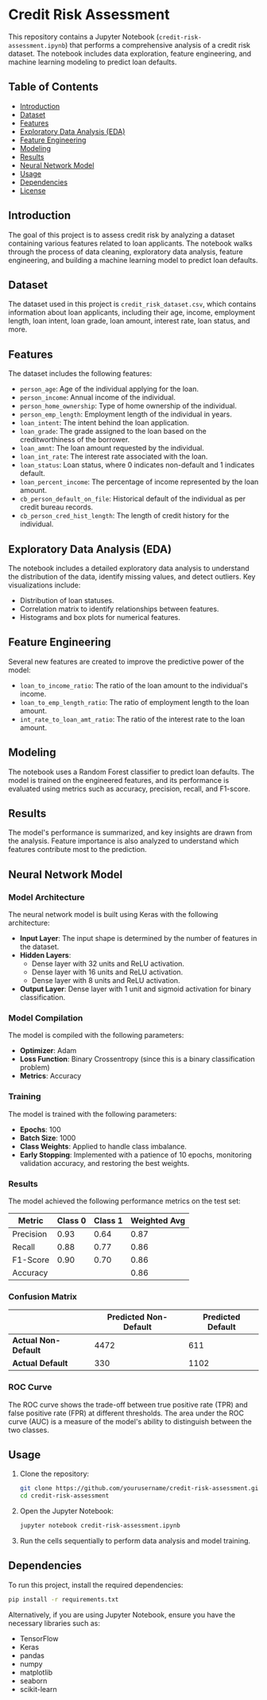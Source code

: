 # Credit Risk Assessment

This repository contains a Jupyter Notebook (`credit-risk-assessment.ipynb`) that performs a comprehensive analysis of a credit risk dataset. The notebook includes data exploration, feature engineering, and machine learning modeling to predict loan defaults.

## Table of Contents
- [Introduction](#introduction)
- [Dataset](#dataset)
- [Features](#features)
- [Exploratory Data Analysis (EDA)](#exploratory-data-analysis-eda)
- [Feature Engineering](#feature-engineering)
- [Modeling](#modeling)
- [Results](#results)
- [Neural Network Model](#neural-network-model)
- [Usage](#usage)
- [Dependencies](#dependencies)
- [License](#license)

## Introduction
The goal of this project is to assess credit risk by analyzing a dataset containing various features related to loan applicants. The notebook walks through the process of data cleaning, exploratory data analysis, feature engineering, and building a machine learning model to predict loan defaults.

## Dataset
The dataset used in this project is `credit_risk_dataset.csv`, which contains information about loan applicants, including their age, income, employment length, loan intent, loan grade, loan amount, interest rate, loan status, and more.

## Features
The dataset includes the following features:
- `person_age`: Age of the individual applying for the loan.
- `person_income`: Annual income of the individual.
- `person_home_ownership`: Type of home ownership of the individual.
- `person_emp_length`: Employment length of the individual in years.
- `loan_intent`: The intent behind the loan application.
- `loan_grade`: The grade assigned to the loan based on the creditworthiness of the borrower.
- `loan_amnt`: The loan amount requested by the individual.
- `loan_int_rate`: The interest rate associated with the loan.
- `loan_status`: Loan status, where 0 indicates non-default and 1 indicates default.
- `loan_percent_income`: The percentage of income represented by the loan amount.
- `cb_person_default_on_file`: Historical default of the individual as per credit bureau records.
- `cb_person_cred_hist_length`: The length of credit history for the individual.

## Exploratory Data Analysis (EDA)
The notebook includes a detailed exploratory data analysis to understand the distribution of the data, identify missing values, and detect outliers. Key visualizations include:
- Distribution of loan statuses.
- Correlation matrix to identify relationships between features.
- Histograms and box plots for numerical features.

## Feature Engineering
Several new features are created to improve the predictive power of the model:
- `loan_to_income_ratio`: The ratio of the loan amount to the individual's income.
- `loan_to_emp_length_ratio`: The ratio of employment length to the loan amount.
- `int_rate_to_loan_amt_ratio`: The ratio of the interest rate to the loan amount.

## Modeling
The notebook uses a Random Forest classifier to predict loan defaults. The model is trained on the engineered features, and its performance is evaluated using metrics such as accuracy, precision, recall, and F1-score.

## Results
The model's performance is summarized, and key insights are drawn from the analysis. Feature importance is also analyzed to understand which features contribute most to the prediction.

## Neural Network Model

### Model Architecture
The neural network model is built using Keras with the following architecture:
- **Input Layer**: The input shape is determined by the number of features in the dataset.
- **Hidden Layers**:
  - Dense layer with 32 units and ReLU activation.
  - Dense layer with 16 units and ReLU activation.
  - Dense layer with 8 units and ReLU activation.
- **Output Layer**: Dense layer with 1 unit and sigmoid activation for binary classification.

### Model Compilation
The model is compiled with the following parameters:
- **Optimizer**: Adam
- **Loss Function**: Binary Crossentropy (since this is a binary classification problem)
- **Metrics**: Accuracy

### Training
The model is trained with the following parameters:
- **Epochs**: 100
- **Batch Size**: 1000
- **Class Weights**: Applied to handle class imbalance.
- **Early Stopping**: Implemented with a patience of 10 epochs, monitoring validation accuracy, and restoring the best weights.

### Results
The model achieved the following performance metrics on the test set:

| Metric     | Class 0 | Class 1 | Weighted Avg |
|------------|---------|---------|--------------|
| Precision  | 0.93    | 0.64    | 0.87         |
| Recall     | 0.88    | 0.77    | 0.86         |
| F1-Score   | 0.90    | 0.70    | 0.86         |
| Accuracy   |         |         | 0.86         |

### Confusion Matrix

|                | Predicted Non-Default | Predicted Default |
|----------------|-----------------------|-------------------|
| **Actual Non-Default** | 4472                  | 611               |
| **Actual Default**     | 330                   | 1102              |

### ROC Curve
The ROC curve shows the trade-off between true positive rate (TPR) and false positive rate (FPR) at different thresholds. The area under the ROC curve (AUC) is a measure of the model's ability to distinguish between the two classes.

## Usage
1. Clone the repository:
   ```bash
   git clone https://github.com/yourusername/credit-risk-assessment.git
   cd credit-risk-assessment
   ```
2. Open the Jupyter Notebook:
   ```bash
   jupyter notebook credit-risk-assessment.ipynb
   ```
3. Run the cells sequentially to perform data analysis and model training.

## Dependencies
To run this project, install the required dependencies:

```bash
pip install -r requirements.txt
```

Alternatively, if you are using Jupyter Notebook, ensure you have the necessary libraries such as:
- TensorFlow
- Keras
- pandas
- numpy
- matplotlib
- seaborn
- scikit-learn
